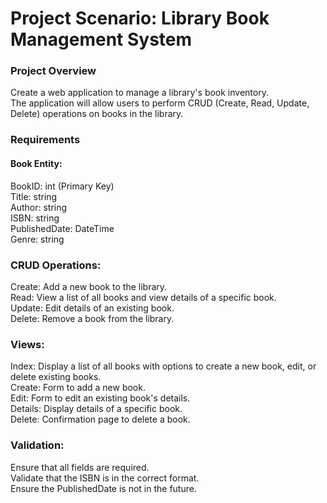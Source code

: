 # Project Scenario: Library Book Management System

### Project Overview
Create a web application to manage a library's book inventory. <br/>
The application will allow users to perform CRUD (Create, Read, Update, Delete) operations on books in the library.

### Requirements
#### Book Entity: <br/>

BookID: int (Primary Key) <br/>
Title: string <br/>
Author: string <br/>
ISBN: string <br/>
PublishedDate: DateTime <br/>
Genre: string <br/>


### CRUD Operations:
Create: Add a new book to the library. <br/>
Read: View a list of all books and view details of a specific book. <br/>
Update: Edit details of an existing book. <br/>
Delete: Remove a book from the library. <br/>

### Views:
Index: Display a list of all books with options to create a new book, edit, or delete existing books. <br/>
Create: Form to add a new book. <br/>
Edit: Form to edit an existing book's details. <br/>
Details: Display details of a specific book. <br/>
Delete: Confirmation page to delete a book. <br/>

### Validation:
Ensure that all fields are required.<br/>
Validate that the ISBN is in the correct format. <br/>
Ensure the PublishedDate is not in the future. <br/>
